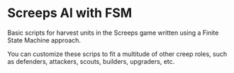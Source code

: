 # Screeps AI with FSM
Basic scripts for harvest units in the Screeps game written using a Finite State Machine approach.

You can customize these scrips to fit a multitude of other creep roles, such as defenders, attackers, scouts, builders, upgraders, etc.
